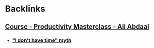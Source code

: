 
# Backlinks
## [Course - Productivity Masterclass - Ali Abdaal](<Course - Productivity Masterclass - Ali Abdaal.md>)
- ### ["I don't have time" myth](<"I don't have time" myth.md>)

